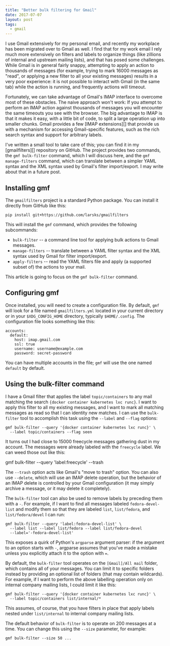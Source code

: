 ```yaml
---
title: "Better bulk filtering for Gmail"
date: 2017-07-07
layout: post
tags:
  - gmail
---
```


I use Gmail extensively for my personal email, and recently my
workplace has been migrated over to Gmail as well.  I find that for my
work email I rely much more extensively on filters and labels to
organize things (like zillions of internal and upstream mailing
lists), and that has posed some challenges.  While Gmail is in general
fairly snappy, attempting to apply an action to thousands of messages
(for example, trying to mark 16000 messages as "read", or applying a
new filter to all your existing messages) results in a very poor
experience: it is not possible to interact with Gmail (in the same
tab) while the action is running, and frequently actions will timeout.

Fortunately, we can take advantage of Gmail's IMAP interface to
overcome most of these obstacles.  The naive approach won't work: If
you attempt to perform an IMAP action against thousands of messages
you will encounter the same timeouts you see with the browser.  The
big advantage to IMAP is that it makes it easy, with a little bit of
code, to split a large operation up into smaller chunks. Gmail
provides a few [IMAP extensions][] that provide us with a mechanism
for accessing Gmail-specific features, such as the rich search syntax
and support for arbitrary labels.

I've written a small tool to take care of this; you can find it in my
[gmailfilters][] repository on GitHub.  The project provides two
commands, the `gmf bulk-filter` command, which I will discuss here,
and the `gmf manage-filters` command, which can translate between a
simpler YAML syntax and the XML syntax used by Gmail's filter
import/export.  I may write about that in a future post.

## Installing gmf

The `gmailfilters` project is a standard Python package.  You can
install it directly from GitHub like this:

    pip install git+https://github.com/larsks/gmailfilters

This will install the `gmf` command, which provides the following
subcommands:

- `bulk-filter` -- a command line tool for applying bulk actions to
  Gmail messages.
- `manage-filters` -- translate between a YAML filter syntax and the
  XML syntax used by Gmail for filter import/export.
- `apply-filters` -- read the YAML filters file and apply (a supported
  subset of) the actions to your mail.

This article is going to focus on the `gmf bulk-filter` command.

## Configuring gmf

Once installed, you will need to create a configuration file.  By
default, `gmf` will look for a file named `gmailfilters.yml` located
in your current directory or in your `$XDG_CONFIG_HOME` directory,
typically `$HOME/.config`.  The configuration file looks something
like this:

    accounts:
      default:
        host: imap.gmail.com
        ssl: true
        username: username@example.com
        password: secret-password

You can have multiple accounts in the file; `gmf` will use the one
named `default` by default.

## Using the bulk-filter command

I have a Gmail filter that applies the label `topic/containers` to any
mail matching the search `{docker container kubernetes lxc runc}`.  I
want to apply this filter to all my existing messages, and I want to
mark all matching messages as read so that I can identity new matches.
I can use the `bulk-filter` tool to accomplish this task using the
`--label` and `--flag` options:

    gmf bulk-filter --query '{docker container kubernetes lxc runc}' \
      --label topic/containers --flag seen

It turns out I had close to 15000 freecycle messages gathering dust in
my account.  The messages were already labeled with the `freecycle`
label.  We can weed those out like this:

   gmf bulk-filter --query 'label:freecycle' --trash

The `--trash` option acts like Gmail's "move to trash" option.  You
can also use `--delete`, which will use an IMAP delete operation, but
the behavior of an IMAP delete is controlled by your Gmail
configuration (it may simply archive a message, or it may delete it
completely).

The `bulk-filter` tool can also be used to remove labels by preceding
them with a `-`.  For example, if I want to find all messages labeled
`fedora-devel-list` and modify them so that they are labeled `list`,
`list/fedora`, and `list/fedora/devel` I can run:

    gmf bulk-filter --query 'label:fedora-devel-list' \
      --label list --label list/fedora --label list/fedora-devel
      --label='-fedora-devel-list'

This exposes a quirk of Python's `argparse` argument parser: if the
argument to an option starts with `-`, argparse assumes that you've
made a mistake unless you explicitly attach it to the option with `=`.

By default, the `bulk-filter` tool operates on the `[Gmail]/All mail`
folder, which contains all of your messages.  You can limit it to
specific folders instead by providing an optional list of folders
(that may contain wildcards).  For example, if I want to perform the
above labelling operation only on internal company mailing lists, I
could limit it like this:

    gmf bulk-filter --query '{docker container kubernetes lxc runc}' \
      --label topic/containers list/internal/*

This assumes, of course, that you have filters in place that apply
labels nested under `list/internal` to internal company mailing lists.

The default behavior of `bulk-filter` is to operate on 200 messages at
a time.  You can change this using the `--size` parameter, for
example:

    gmf bulk-filter --size 50 ...

